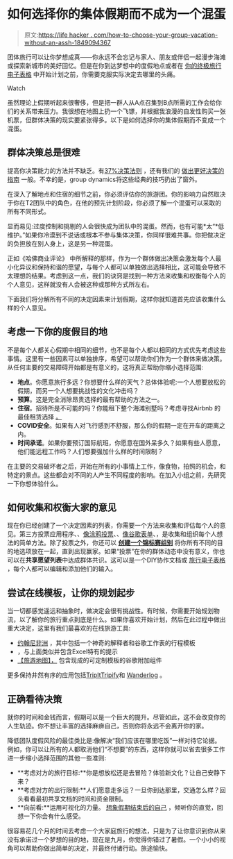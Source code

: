 # 如何选择你的集体假期而不成为一个混蛋

> 原文:[https://life hacker . com/how-to-choose-your-group-vacation-without-an-assh-1849094367](https://lifehacker.com/how-to-choose-your-group-vacation-without-being-an-assh-1849094367)

团体旅行可以让你梦想成真——你永远不会忘记与家人、朋友或伴侣一起漫步海滩或探索新城市的美好回忆。但是在你到达梦想中的度假地点或者在 [你的终极旅行电子表格](https://lifehacker.com/how-to-create-the-ultimate-travel-spreadsheet-and-why-1848623260) 中开始计划之前，你需要克服实际决定去哪里的头痛。

Watch

虽然理论上假期听起来很奢侈，但是把一群人从A点召集到B点所需的工作会给你们的关系带来压力。我很想在地图上扔一个飞镖，并根据我浪漫的自发性购买一张机票，但群体决策的现实要紧张得多。以下是如何选择你的集体假期而不变成一个混蛋。

## 群体决策总是很难

提高你决策能力的方法并不缺乏。有[37%决策法则](https://lifehacker.com/use-the-37-rule-to-make-better-decisions-1848916008) ，还有我们的 [做出更好决策的指南](https://lifehacker.com/how-to-make-better-decisions-1829224542) 一般。不幸的是，group dynamics将这些经典的技巧扔出了窗外。

在深入了解地点和住宿的细节之前，你必须评估你的旅游团。你的影响力自然取决于你在T2团队中的角色，在他的预先计划阶段，你必须了解一个混蛋可以采取的所有不同形式。

显而易见:过度控制和挑剔的人会很快成为团队中的混蛋。然而，也有可能*太“*低维护。”如果你冷漠到不说话或根本不参与集体决策，你同样很难共事。你把做决定的负担放在别人身上，这是另一种混蛋。

正如《哈佛商业评论》 中所解释的那样，作为一个群体做出决策会激发每个人最小化异议和保持和谐的愿望，与每个人都可以单独做出选择相比，这可能会导致不太理想的结果。考虑到这一点，我们的诀窍是找到一种方法来收集和权衡每个人的个人意见，这样就没有人会被这种或那种方式所左右。

下面我们将分解所有不同的决定因素来计划假期，这样你就知道首先应该收集什么样的个人意见。

## 考虑一下你的度假目的地

不是每个人都关心假期中相同的细节，也不是每个人都以相同的方式优先考虑这些事情。这里有一些因素可以单独排序，希望可以帮助你们作为一个群体来做决策。从任何主要的交易障碍开始都是有意义的，这将真正帮助你缩小选择范围:

*   **地点**。你愿意旅行多远？你想要什么样的天气？总体体验呢:一个人想要放松的假期，而另一个人想要挑战性的文化冲击吗？
*   **预算**。这是完全消除昂贵选择的最有帮助的方法之一。
*   **住宿**。招待所是不可能的吗？你能租下整个海滩别墅吗？考虑寻找Airbnb 的最佳租赁选择 [。](https://lifehacker.com/the-best-vacation-rental-alternatives-to-airbnb-1849088885)
*   **COVID安全**。如果有人对飞行感到不舒服，那么你的假期一定在开车的距离之内。
*   **时间承诺**。如果你要预订国际航班，你愿意在国外呆多久？如果有些人愿意，他们能远程工作吗？人们想要强加什么样的时间限制？

在主要的交易破坏者之后，开始在所有的小事情上工作，像食物，拍照的机会，和特定的景点。这些都会对不同的人产生不同程度的影响。在加入小组之前，先研究一下你想体验什么。

## **如何收集和权衡大家的意见**

现在你已经创建了一个决定因素的列表，你需要一个方法来收集和评估每个人的意见。第三方投票应用程序、、[像涂鸦投票](https://doodle.com/make-a-poll)、、[像谷歌表单](https://www.google.com/forms/about/)、，是收集和组织每个人想法的简单方法。除了投票之外，你还可以 [**创建一个锦标赛组别**](https://challonge.com/tournament/bracket_generator) 将你所有不同的目的地选项放在一起，直到出现赢家。如果“投票”在你的群体动态中没有意义，你也可以在**共享愿望列表**中达成群体共识。这可以是一个DIY协作文档或 [旅行电子表格](https://lifehacker.com/how-to-create-the-ultimate-travel-spreadsheet-and-why-1848623260) ，每个人都可以编辑和添加他们的输入。

## **尝试在线模板，让你的规划起步**

当一切都感觉遥远和抽象时，做决定会很有挑战性。有时候，你需要开始规划物流，以了解你的旅行重点到底是什么。如果你喜欢开始计划，然后在此过程中做出重大决定，这里有我们最喜欢的在线旅游工具:

*   [约翰尼非洲](https://johnnyafrica.com/travel-itinerary-planning-spreadsheet/) ，其中包括一个神奇的解释者和谷歌工作表的行程模板
*   ，与上面类似并包含Excel特有的提示
*   [【旅游地图】，](https://workspace.google.com/marketplace/app/travel_mapper/412821700766) 包含现成的可定制模板的谷歌附加组件

更多保持井然有序的应用包括[TripIt](https://www.tripit.com/web)[Tripify](https://apps.apple.com/us/app/tripify-travel-better/id1138434260)和 [Wanderlog](https://apps.apple.com/us/app/wanderlog-travel-planner/id1476732439) 。

## **正确看待决策**

就你的时间和金钱而言，假期可以是一个巨大的提升。尽管如此，这不会改变你的人生轨迹。你不想让丰富的选择麻痹自己，否则你将永远不会离开你的家。

降低团队度假风险的最佳类比是:像解决“我们应该在哪里吃饭”一样对待它论据。例如，你可以让所有的人都取消他们“不想要”的东西，这样你就可以省去很多工作进一步缩小选择范围的其他一些准则:

*   **考虑对方的旅行目标:**你是想放松还是去冒险？体验新文化？让自己安静下来？
*   **考虑对方的出行限制:**人们愿意走多远？一旦你到达那里，交通怎么样？回头看看最初共享文档的时间和资金限制。
*   **向前看:**运用可视化的力量。 [想象假期结束后的自己](http://lifehacker.com/go-back-to-the-future-to-make-better-decisions-1473929676) ，倾听你的直觉，回想一下你会有什么感受。

很容易花几个月的时间去考虑一个大家庭旅行的想法，只是为了让你意识到你从来没有承诺过一个梦想的目的地，现在是九月，你觉得你错过了暑假。一个小小的视角可以帮助你做出简单的决定，并最终付诸行动。旅途愉快。